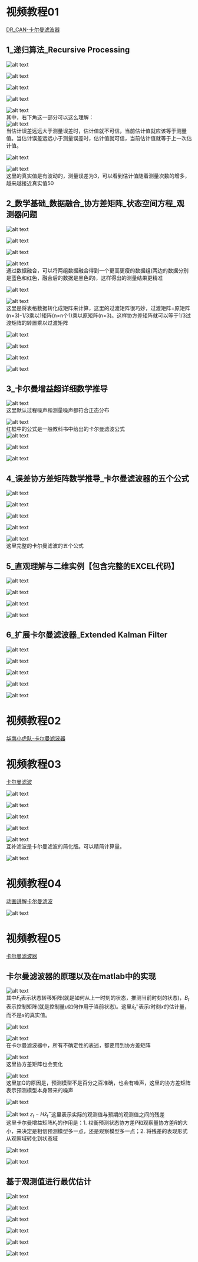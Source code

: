 # 视频教程01
[DR_CAN-卡尔曼滤波器](https://www.bilibili.com/video/BV1ez4y1X7eR)  

## 1_递归算法_Recursive Processing
![alt text](.assets_IMG/note/image.png)  

![alt text](.assets_IMG/note/image-1.png)  

![alt text](.assets_IMG/note/image-2.png)  

![alt text](.assets_IMG/note/image-3.png)  

![alt text](.assets_IMG/note/image-4.png)  
其中，右下角这一部分可以这么理解：  
![alt text](.assets_IMG/note/image-5.png)  
当估计误差远远大于测量误差时，估计值就不可信，当前估计值就应该等于测量值。当估计误差远远小于测量误差时，估计值就可信，当前估计值就等于上一次估计值。  

![alt text](.assets_IMG/note/image-6.png)  

![alt text](.assets_IMG/note/image-7.png)  
这里的真实值是有波动的，测量误差为3，可以看到估计值随着测量次数的增多，越来越接近真实值50

## 2_数学基础_数据融合_协方差矩阵_状态空间方程_观测器问题
![alt text](.assets_IMG/note/image-8.png)  

![alt text](.assets_IMG/note/image-9.png)  

![alt text](.assets_IMG/note/image-10.png)  

![alt text](.assets_IMG/note/image-11.png)  
通过数据融合，可以将两组数据融合得到一个更高更瘦的数据组(两边的数据分别是蓝色和红色，融合后的数据是黑色的)，这样得出的测量结果更精准  

![alt text](.assets_IMG/note/image-12.png)  

![alt text](.assets_IMG/note/image-13.png)  
这里是将表格数据转化成矩阵来计算，这里的过渡矩阵很巧妙，过渡矩阵=原矩阵(n×3)-1/3乘以1矩阵(n×n个1)乘以原矩阵(n×3)。这样协方差矩阵就可以等于1/3过渡矩阵的转置乘以过渡矩阵

![alt text](.assets_IMG/note/image-14.png)  

![alt text](.assets_IMG/note/image-15.png)

![alt text](.assets_IMG/note/image-16.png)  

![alt text](.assets_IMG/note/image-17.png)  

## 3_卡尔曼增益超详细数学推导
![alt text](.assets_IMG/note/image-18.png)  
这里默认过程噪声和测量噪声都符合正态分布

![alt text](.assets_IMG/note/image-19.png)  
红框中的公式是一般教科书中给出的卡尔曼滤波公式  
![alt text](.assets_IMG/note/image-20.png)  

![alt text](.assets_IMG/note/image-21.png)  

![alt text](.assets_IMG/note/image-22.png)  

## 4_误差协方差矩阵数学推导_卡尔曼滤波器的五个公式
![alt text](.assets_IMG/note/image-23.png)  

![alt text](.assets_IMG/note/image-24.png)  

![alt text](.assets_IMG/note/image-25.png)  

![alt text](.assets_IMG/note/image-26.png)  

![alt text](.assets_IMG/note/image-27.png)  
这里完整的卡尔曼滤波的五个公式  

## 5_直观理解与二维实例【包含完整的EXCEL代码】
![alt text](.assets_IMG/note/image-28.png)  

![alt text](.assets_IMG/note/image-29.png)  

![alt text](.assets_IMG/note/image-30.png)  

![alt text](.assets_IMG/note/image-31.png)  

## 6_扩展卡尔曼滤波器_Extended Kalman Filter
![alt text](.assets_IMG/note/image-32.png)  

![alt text](.assets_IMG/note/image-33.png)  

![alt text](.assets_IMG/note/image-34.png)  

![alt text](.assets_IMG/note/image-35.png)  

![alt text](.assets_IMG/note/image-36.png)  

# 视频教程02
[华南小虎队-卡尔曼滤波器](https://www.bilibili.com/video/BV1Rh41117MT)

# 视频教程03
[卡尔曼滤波](https://www.bilibili.com/video/BV18Y411y75e)  

![alt text](.assets_IMG/note/image-37.png)  

![alt text](.assets_IMG/note/image-38.png)  

![alt text](.assets_IMG/note/image-39.png)  

![alt text](.assets_IMG/note/image-41.png)  

![alt text](.assets_IMG/note/image-42.png)  
互补滤波是卡尔曼滤波的简化版。可以精简计算量。  

![alt text](.assets_IMG/note/image-43.png)  

# 视频教程04
[动画讲解卡尔曼滤波](https://www.bilibili.com/video/BV1og4y1c7Z3)  

![alt text](.assets_IMG/note/image-44.png)  

# 视频教程05
[卡尔曼滤波器](https://www.bilibili.com/video/BV1hY4y167fQ)  
## 卡尔曼滤波器的原理以及在matlab中的实现
![alt text](.assets_IMG/note/image-45.png)  
其中$F_t$表示状态转移矩阵(就是如何从上一时刻的状态，推测当前时刻的状态)，$B_t$表示控制矩阵(就是控制量$u$如何作用于当前状态)。这里$\hat{x}_t^{-}$表示$t$时刻$x$的估计量，而不是$x$的真实值。  

![alt text](.assets_IMG/note/image-46.png)  

![alt text](.assets_IMG/note/image-47.png)  
在卡尔曼滤波器中，所有不确定性的表述，都要用到协方差矩阵

![alt text](.assets_IMG/note/image-48.png)  
这里协方差矩阵也会变化

![alt text](.assets_IMG/note/image-49.png)  
这里加Q的原因是，预测模型不是百分之百准确，也会有噪声，这里的协方差矩阵表示预测模型本身带来的噪声

![alt text](.assets_IMG/note/image-50.png)  

![alt text](.assets_IMG/note/image-53.png)
$z_t-H\hat{x}_t^-$这里表示实际的观测值与预期的观测值之间的残差  
这里卡尔曼增益矩阵$K_{t}$的作用是：1. 权衡预测状态协方差$P$和观察量协方差$R$的大小，来决定是相信预测模型多一点，还是观察模型多一点；2. 将残差的表现形式从观察域转化到状态域

![alt text](.assets_IMG/note/image-51.png)  

![alt text](.assets_IMG/note/image-52.png)  

## 基于观测值进行最优估计
![alt text](.assets_IMG/note/image-54.png)  

![alt text](.assets_IMG/note/image-55.png)  

![alt text](.assets_IMG/note/image-56.png)  

![alt text](.assets_IMG/note/image-57.png)  

![alt text](.assets_IMG/note/image-58.png)  

![alt text](.assets_IMG/note/image-59.png)  












